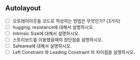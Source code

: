 ## Autolayout
- [ ] 오토레이아웃을 코드로 작성하는 방법은 무엇인가? (3가지)
- [ ] hugging, resistance에 대해서 설명하시오.
- [ ] Intrinsic Size에 대해서 설명하시오.
- [ ] 스토리보드를 이용했을때의 장단점을 설명하시오.
- [ ] Safearea에 대해서 설명하시오.
- [ ] Left Constraint 와 Leading Constraint 의 차이점을 설명하시오.
